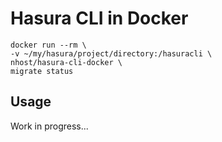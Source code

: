 # Hasura CLI in Docker

```
docker run --rm \
-v ~/my/hasura/project/directory:/hasuracli \
nhost/hasura-cli-docker \
migrate status
```

## Usage

Work in progress...
